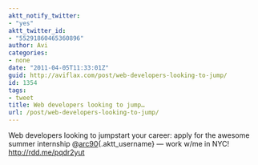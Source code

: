 ```yaml
---
aktt_notify_twitter:
- "yes"
aktt_twitter_id:
- "55291860465360896"
author: Avi
categories:
- none
date: "2011-04-05T11:33:01Z"
guid: http://aviflax.com/post/web-developers-looking-to-jump/
id: 1354
tags:
- tweet
title: Web developers looking to jump…
url: /post/web-developers-looking-to-jump/
---
```

Web developers looking to jumpstart your career: apply for the awesome summer internship @[arc90](http://twitter.com/arc90){.aktt_username} — work w/me in NYC! <a href="http://rdd.me/pqdr2yut" rel="nofollow">http://rdd.me/pqdr2yut</a>